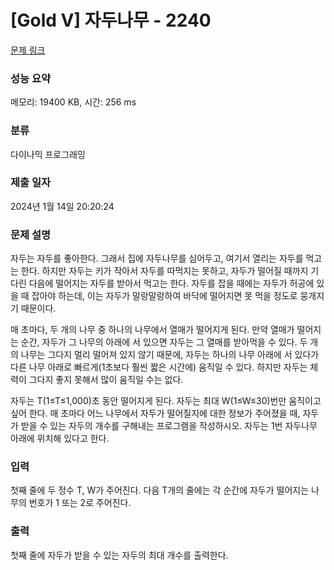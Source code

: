 # [Gold V] 자두나무 - 2240 

[문제 링크](https://www.acmicpc.net/problem/2240) 

### 성능 요약

메모리: 19400 KB, 시간: 256 ms

### 분류

다이나믹 프로그래밍

### 제출 일자

2024년 1월 14일 20:20:24

### 문제 설명

<p>자두는 자두를 좋아한다. 그래서 집에 자두나무를 심어두고, 여기서 열리는 자두를 먹고는 한다. 하지만 자두는 키가 작아서 자두를 따먹지는 못하고, 자두가 떨어질 때까지 기다린 다음에 떨어지는 자두를 받아서 먹고는 한다. 자두를 잡을 때에는 자두가 허공에 있을 때 잡아야 하는데, 이는 자두가 말랑말랑하여 바닥에 떨어지면 못 먹을 정도로 뭉개지기 때문이다.</p>

<p>매 초마다, 두 개의 나무 중 하나의 나무에서 열매가 떨어지게 된다. 만약 열매가 떨어지는 순간, 자두가 그 나무의 아래에 서 있으면 자두는 그 열매를 받아먹을 수 있다. 두 개의 나무는 그다지 멀리 떨어져 있지 않기 때문에, 자두는 하나의 나무 아래에 서 있다가 다른 나무 아래로 빠르게(1초보다 훨씬 짧은 시간에) 움직일 수 있다. 하지만 자두는 체력이 그다지 좋지 못해서 많이 움직일 수는 없다.</p>

<p>자두는 T(1≤T≤1,000)초 동안 떨어지게 된다. 자두는 최대 W(1≤W≤30)번만 움직이고 싶어 한다. 매 초마다 어느 나무에서 자두가 떨어질지에 대한 정보가 주어졌을 때, 자두가 받을 수 있는 자두의 개수를 구해내는 프로그램을 작성하시오. 자두는 1번 자두나무 아래에 위치해 있다고 한다.</p>

### 입력 

 <p>첫째 줄에 두 정수 T, W가 주어진다. 다음 T개의 줄에는 각 순간에 자두가 떨어지는 나무의 번호가 1 또는 2로 주어진다.</p>

### 출력 

 <p>첫째 줄에 자두가 받을 수 있는 자두의 최대 개수를 출력한다.</p>

